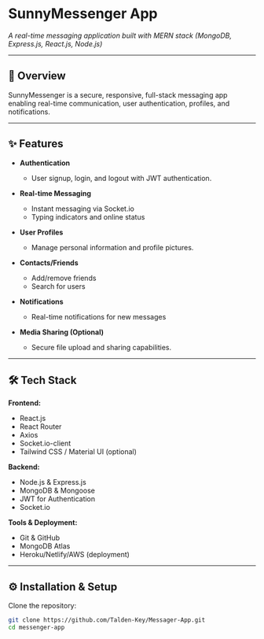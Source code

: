 # SunnyMessenger App

*A real-time messaging application built with MERN stack (MongoDB, Express.js, React.js, Node.js)*

---

## 🚀 Overview
SunnyMessenger is a secure, responsive, full-stack messaging app enabling real-time communication, user authentication, profiles, and notifications.

---

## ✨ Features

- **Authentication**
  - User signup, login, and logout with JWT authentication.

- **Real-time Messaging**
  - Instant messaging via Socket.io
  - Typing indicators and online status

- **User Profiles**
  - Manage personal information and profile pictures.

- **Contacts/Friends**
  - Add/remove friends
  - Search for users
  
- **Notifications**
  - Real-time notifications for new messages

- **Media Sharing (Optional)**
  - Secure file upload and sharing capabilities.

---

## 🛠 Tech Stack

**Frontend:**
- React.js
- React Router
- Axios
- Socket.io-client
- Tailwind CSS / Material UI (optional)

**Backend:**
- Node.js & Express.js
- MongoDB & Mongoose
- JWT for Authentication
- Socket.io

**Tools & Deployment:**
- Git & GitHub
- MongoDB Atlas
- Heroku/Netlify/AWS (deployment)

---

## ⚙️ Installation & Setup

Clone the repository:
```bash
git clone https://github.com/Talden-Key/Messager-App.git
cd messenger-app